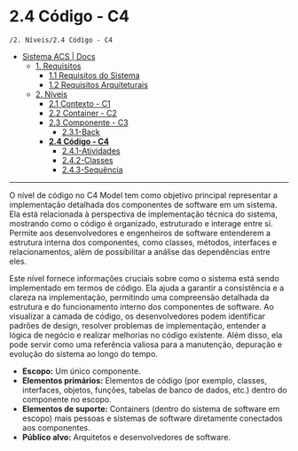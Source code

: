 # 2.4 Código - C4

`/2. Níveis/2.4 Código - C4`

* [Sistema ACS | Docs](../../README.md)
  * [1. Requisitos](../../1.%20Requisitos/README.md)
    * [1.1 Requisitos do Sistema](../../1.%20Requisitos/1.1%20Requisitos%20do%20Sistema/README.md)
    * [1.2 Requisitos Arquiteturais](../../1.%20Requisitos/1.2%20Requisitos%20Arquiteturais/README.md)
  * [2. Níveis](../../2.%20N%C3%ADveis/README.md)
    * [2.1 Contexto - C1](../../2.%20N%C3%ADveis/2.1%20Contexto%20-%20C1/README.md)
    * [2.2 Container - C2](../../2.%20N%C3%ADveis/2.2%20Container%20-%20C2/README.md)
    * [2.3 Componente - C3](../../2.%20N%C3%ADveis/2.3%20Componente%20-%20C3/README.md)
      * [2.3.1-Back](../../2.%20N%C3%ADveis/2.3%20Componente%20-%20C3/2.3.1-Back/README.md)
    * [**2.4 Código - C4**](../../2.%20N%C3%ADveis/2.4%20C%C3%B3digo%20-%20C4/README.md)
      * [2.4.1-Atividades](../../2.%20N%C3%ADveis/2.4%20C%C3%B3digo%20-%20C4/2.4.1-Atividades/README.md)
      * [2.4.2-Classes](../../2.%20N%C3%ADveis/2.4%20C%C3%B3digo%20-%20C4/2.4.2-Classes/README.md)
      * [2.4.3-Sequência](../../2.%20N%C3%ADveis/2.4%20C%C3%B3digo%20-%20C4/2.4.3-Sequ%C3%AAncia/README.md)

---

O nível de código no C4 Model tem como objetivo principal representar a implementação detalhada dos componentes de software em um sistema. Ela está relacionada à perspectiva de implementação técnica do sistema, mostrando como o código é organizado, estruturado e interage entre si. Permite aos desenvolvedores e engenheiros de software entenderem a estrutura interna dos componentes, como classes, métodos, interfaces e relacionamentos, além de possibilitar a análise das dependências entre eles.

Este nível fornece informações cruciais sobre como o sistema está sendo implementado em termos de código. Ela ajuda a garantir a consistência e a clareza na implementação, permitindo uma compreensão detalhada da estrutura e do funcionamento interno dos componentes de software. Ao visualizar a camada de código, os desenvolvedores podem identificar padrões de design, resolver problemas de implementação, entender a lógica de negócio e realizar melhorias no código existente. Além disso, ela pode servir como uma referência valiosa para a manutenção, depuração e evolução do sistema ao longo do tempo.

* **Escopo:** Um único componente.
* **Elementos primários:** Elementos de código (por exemplo, classes, interfaces, objetos, funções, tabelas de banco de dados, etc.) dentro do componente no escopo.
* **Elementos de suporte:** Containers (dentro do sistema de software em escopo) mais pessoas e sistemas de software diretamente conectados aos componentes.
*  **Público alvo:** Arquitetos e desenvolvedores de software.